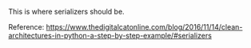 This is where serializers should be.

Reference:
https://www.thedigitalcatonline.com/blog/2016/11/14/clean-architectures-in-python-a-step-by-step-example/#serializers